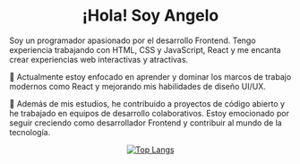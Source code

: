 <h1 align="center">
  ¡Hola! Soy Angelo
</h1>

<p>
Soy un programador apasionado por el desarrollo Frontend. Tengo experiencia trabajando con HTML, CSS y JavaScript, React y me encanta crear experiencias web interactivas y atractivas.
<p/>
<p>
🚀 Actualmente estoy enfocado en aprender y dominar los marcos de trabajo modernos como React y mejorando mis habilidades de diseño UI/UX.
<p/>
<p>
💼 Además de mis estudios, he contribuido a proyectos de código abierto y he trabajado en equipos de desarrollo colaborativos. Estoy emocionado por seguir creciendo como desarrollador Frontend y contribuir al mundo de la tecnología.
<p/>
  
<div align="center">

[![Top Langs](https://github-readme-stats.vercel.app/api/top-langs/?username=AndyRCR&show_icons=true&hide=C%23,Java,SASS&custom_title=Most+Used+Technologies&title_color=fff&text_color=fff&layout=compact&bg_color=DEG,434343,121212)](https://github.com/AndyRCR/github-readme-stats)

</div>
